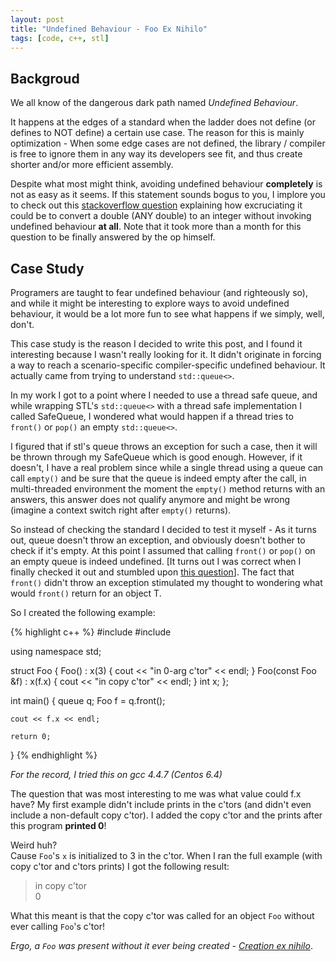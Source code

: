 ```yaml
---
layout: post
title: "Undefined Behaviour - Foo Ex Nihilo"
tags: [code, c++, stl]
---
```


Backgroud
---------

We all know of the dangerous dark path named *Undefined Behaviour*.

It happens at the edges of a standard when the ladder does not define (or defines to NOT define) a
certain use case. The reason for this is mainly optimization - When some edge cases are not defined,
the library / compiler is free to ignore them in any way its developers see fit, and thus create
shorter and/or more efficient assembly.

Despite what most might think, avoiding undefined behaviour **completely** is not as easy as it
seems. If this statement sounds bogus to you, I implore you to check out this
[stackoverflow question](http://goo.gl/Bcqi3y) explaining how excruciating it could be to convert a
double (ANY double) to an integer without invoking undefined behaviour **at all**. Note that it took
more than a month for this question to be finally answered by the op himself.

Case Study
----------

Programers are taught to fear undefined behaviour (and righteously so), and while it might be interesting
to explore ways to avoid undefined behaviour, it would be a lot more fun to see what happens if we
simply, well, don't.

This case study is the reason I decided to write this post, and I found it interesting because I
wasn't really looking for it. It didn't originate in forcing a way to reach a scenario-specific
compiler-specific undefined behaviour. It actually came from trying to understand `std::queue<>`.

In my work I got to a point where I needed to use a thread safe queue, and while wrapping STL's
`std::queue<>` with a thread safe implementation I called SafeQueue, I wondered what would happen if
a thread tries to `front()` or `pop()` an empty `std::queue<>`.

I figured that if stl's queue throws an exception for such a case, then it will be thrown through my
SafeQueue which is good enough. However, if it doesn't, I have a real problem since while a single
thread using a queue can call `empty()` and be sure that the queue is indeed empty after the call,
in multi-threaded environment the moment the `empty()` method returns with an answers, this answer
does not qualify anymore and might be wrong (imagine a context switch right after `empty()`
returns).

So instead of checking the standard I decided to test it myself - As it turns out, queue doesn't
throw an exception, and obviously doesn't bother to check if it's empty. At this point I assumed
that calling `front()` or `pop()` on an empty queue is indeed undefined. [It turns out I was correct
when I finally checked it out and stumbled upon [this question](http://goo.gl/yajFzI)]. The fact
that `front()` didn't throw an exception stimulated my thought to wondering what would `front()`
return for an object T.

So I created the following example:

{% highlight c++ %}
#include <iostream>
#include <queue>

using namespace std;

struct Foo {
    Foo() : x(3) {
        cout << "in 0-arg c'tor" << endl;
    }
    Foo(const Foo &f) : x(f.x) {
        cout << "in copy c'tor" << endl;
    }
    int x;
};

int  main() {
    queue<Foo> q;
    Foo f = q.front();

    cout << f.x << endl;

    return 0;
}
{% endhighlight %}

*For the record, I tried this on gcc 4.4.7 (Centos 6.4)*

The question that was most interesting to me was what value could f.x have? My first example didn't
include prints in the c'tors (and didn't even include a non-default copy c'tor). I added the copy
c'tor and the prints after this program **printed 0**!

Weird huh?<br>
Cause `Foo`'s `x` is initialized to 3 in the c'tor.
When I ran the full example (with copy c'tor and c'tors prints) I got the following result:

>in copy c'tor<br>
>0

What this meant is that the copy c'tor was called for an object `Foo` without ever calling `Foo`'s c'tor!

*Ergo, a `Foo` was present without it ever being created - [Creation ex nihilo](https://en.wikipedia.org/wiki/Ex_nihilo)*.
